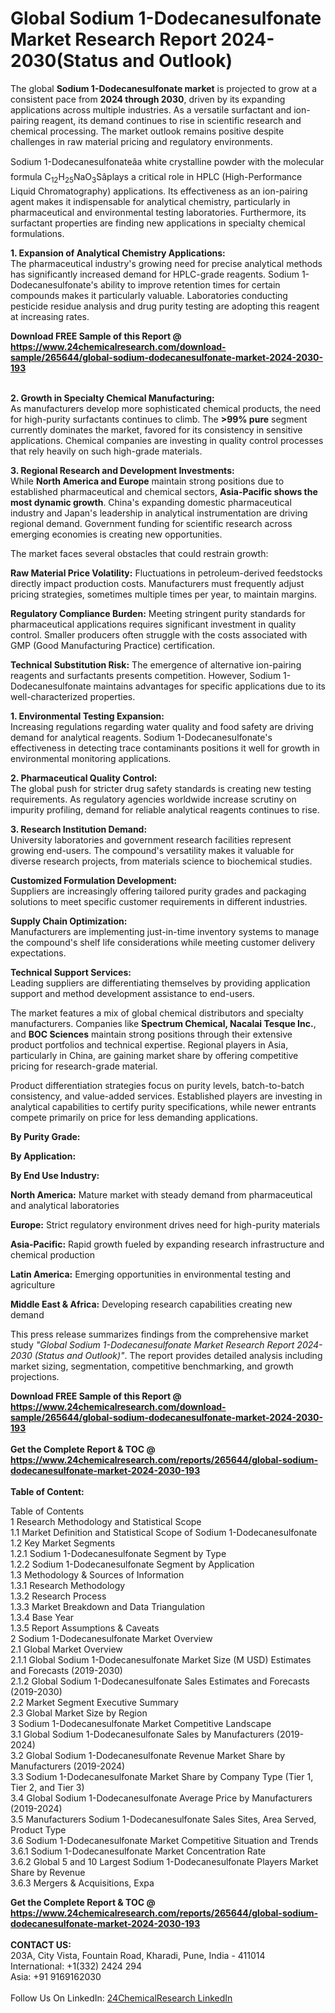 <h1>Global Sodium 1-Dodecanesulfonate Market Research Report 2024-2030(Status and Outlook)</h1><p>The global <strong>Sodium 1-Dodecanesulfonate market</strong> is projected to grow at a consistent pace from <strong>2024 through 2030</strong>, driven by its expanding applications across multiple industries. As a versatile surfactant and ion-pairing reagent, its demand continues to rise in scientific research and chemical processing. The market outlook remains positive despite challenges in raw material pricing and regulatory environments.</p><p>Sodium 1-Dodecanesulfonateâa white crystalline powder with the molecular formula C<sub>12</sub>H<sub>25</sub>NaO<sub>3</sub>Sâplays a critical role in HPLC (High-Performance Liquid Chromatography) applications. Its effectiveness as an ion-pairing agent makes it indispensable for analytical chemistry, particularly in pharmaceutical and environmental testing laboratories. Furthermore, its surfactant properties are finding new applications in specialty chemical formulations.</p><p><strong>1. Expansion of Analytical Chemistry Applications:</strong><br>
The pharmaceutical industry's growing need for precise analytical methods has significantly increased demand for HPLC-grade reagents. Sodium 1-Dodecanesulfonate's ability to improve retention times for certain compounds makes it particularly valuable. Laboratories conducting pesticide residue analysis and drug purity testing are adopting this reagent at increasing rates.</p><div><b>Download FREE Sample of this Report @ 
            <a href="https://www.24chemicalresearch.com/download-sample/265644/global-sodium-dodecanesulfonate-market-2024-2030-193">
            https://www.24chemicalresearch.com/download-sample/265644/global-sodium-dodecanesulfonate-market-2024-2030-193</a></b></div><br><p><strong>2. Growth in Specialty Chemical Manufacturing:</strong><br>
As manufacturers develop more sophisticated chemical products, the need for high-purity surfactants continues to climb. The <strong>&gt;99% pure</strong> segment currently dominates the market, favored for its consistency in sensitive applications. Chemical companies are investing in quality control processes that rely heavily on such high-grade materials.</p><p><strong>3. Regional Research and Development Investments:</strong><br>
While <strong>North America and Europe</strong> maintain strong positions due to established pharmaceutical and chemical sectors, <strong>Asia-Pacific shows the most dynamic growth</strong>. China's expanding domestic pharmaceutical industry and Japan's leadership in analytical instrumentation are driving regional demand. Government funding for scientific research across emerging economies is creating new opportunities.</p><p>The market faces several obstacles that could restrain growth:</p><p><strong>Raw Material Price Volatility:</strong> Fluctuations in petroleum-derived feedstocks directly impact production costs. Manufacturers must frequently adjust pricing strategies, sometimes multiple times per year, to maintain margins.</p><p><strong>Regulatory Compliance Burden:</strong> Meeting stringent purity standards for pharmaceutical applications requires significant investment in quality control. Smaller producers often struggle with the costs associated with GMP (Good Manufacturing Practice) certification.</p><p><strong>Technical Substitution Risk:</strong> The emergence of alternative ion-pairing reagents and surfactants presents competition. However, Sodium 1-Dodecanesulfonate maintains advantages for specific applications due to its well-characterized properties.</p><p><strong>1. Environmental Testing Expansion:</strong><br>
Increasing regulations regarding water quality and food safety are driving demand for analytical reagents. Sodium 1-Dodecanesulfonate's effectiveness in detecting trace contaminants positions it well for growth in environmental monitoring applications.</p><p><strong>2. Pharmaceutical Quality Control:</strong><br>
The global push for stricter drug safety standards is creating new testing requirements. As regulatory agencies worldwide increase scrutiny on impurity profiling, demand for reliable analytical reagents continues to rise.</p><p><strong>3. Research Institution Demand:</strong><br>
University laboratories and government research facilities represent growing end-users. The compound's versatility makes it valuable for diverse research projects, from materials science to biochemical studies.</p><p><strong>Customized Formulation Development:</strong><br>
	Suppliers are increasingly offering tailored purity grades and packaging solutions to meet specific customer requirements in different industries.</p><p><strong>Supply Chain Optimization:</strong><br>
	Manufacturers are implementing just-in-time inventory systems to manage the compound's shelf life considerations while meeting customer delivery expectations.</p><p><strong>Technical Support Services:</strong><br>
	Leading suppliers are differentiating themselves by providing application support and method development assistance to end-users.</p><p>The market features a mix of global chemical distributors and specialty manufacturers. Companies like <strong>Spectrum Chemical, Nacalai Tesque Inc.</strong>, and <strong>BOC Sciences</strong> maintain strong positions through their extensive product portfolios and technical expertise. Regional players in Asia, particularly in China, are gaining market share by offering competitive pricing for research-grade material.</p><p>Product differentiation strategies focus on purity levels, batch-to-batch consistency, and value-added services. Established players are investing in analytical capabilities to certify purity specifications, while newer entrants compete primarily on price for less demanding applications.</p><p><strong>By Purity Grade:</strong></p><p><strong>By Application:</strong></p><p><strong>By End Use Industry:</strong></p><p><strong>North America:</strong> Mature market with steady demand from pharmaceutical and analytical laboratories</p><p><strong>Europe:</strong> Strict regulatory environment drives need for high-purity materials</p><p><strong>Asia-Pacific:</strong> Rapid growth fueled by expanding research infrastructure and chemical production</p><p><strong>Latin America:</strong> Emerging opportunities in environmental testing and agriculture</p><p><strong>Middle East &amp; Africa:</strong> Developing research capabilities creating new demand</p><p>This press release summarizes findings from the comprehensive market study <em>"Global Sodium 1-Dodecanesulfonate Market Research Report 2024-2030 (Status and Outlook)"</em>. The report provides detailed analysis including market sizing, segmentation, competitive benchmarking, and growth projections.</p><div><b>Download FREE Sample of this Report @ 
            <a href="https://www.24chemicalresearch.com/download-sample/265644/global-sodium-dodecanesulfonate-market-2024-2030-193">
            https://www.24chemicalresearch.com/download-sample/265644/global-sodium-dodecanesulfonate-market-2024-2030-193</a></b></div><br><div><b>Get the Complete Report & TOC @ 
            <a href="https://www.24chemicalresearch.com/reports/265644/global-sodium-dodecanesulfonate-market-2024-2030-193">
            https://www.24chemicalresearch.com/reports/265644/global-sodium-dodecanesulfonate-market-2024-2030-193</a></b></div><br>
            <b>Table of Content:</b><p>Table of Contents<br />
1 Research Methodology and Statistical Scope<br />
1.1 Market Definition and Statistical Scope of Sodium 1-Dodecanesulfonate<br />
1.2 Key Market Segments<br />
1.2.1 Sodium 1-Dodecanesulfonate Segment by Type<br />
1.2.2 Sodium 1-Dodecanesulfonate Segment by Application<br />
1.3 Methodology & Sources of Information<br />
1.3.1 Research Methodology<br />
1.3.2 Research Process<br />
1.3.3 Market Breakdown and Data Triangulation<br />
1.3.4 Base Year<br />
1.3.5 Report Assumptions & Caveats<br />
2 Sodium 1-Dodecanesulfonate Market Overview<br />
2.1 Global Market Overview<br />
2.1.1 Global Sodium 1-Dodecanesulfonate Market Size (M USD) Estimates and Forecasts (2019-2030)<br />
2.1.2 Global Sodium 1-Dodecanesulfonate Sales Estimates and Forecasts (2019-2030)<br />
2.2 Market Segment Executive Summary<br />
2.3 Global Market Size by Region<br />
3 Sodium 1-Dodecanesulfonate Market Competitive Landscape<br />
3.1 Global Sodium 1-Dodecanesulfonate Sales by Manufacturers (2019-2024)<br />
3.2 Global Sodium 1-Dodecanesulfonate Revenue Market Share by Manufacturers (2019-2024)<br />
3.3 Sodium 1-Dodecanesulfonate Market Share by Company Type (Tier 1, Tier 2, and Tier 3)<br />
3.4 Global Sodium 1-Dodecanesulfonate Average Price by Manufacturers (2019-2024)<br />
3.5 Manufacturers Sodium 1-Dodecanesulfonate Sales Sites, Area Served, Product Type<br />
3.6 Sodium 1-Dodecanesulfonate Market Competitive Situation and Trends<br />
3.6.1 Sodium 1-Dodecanesulfonate Market Concentration Rate<br />
3.6.2 Global 5 and 10 Largest Sodium 1-Dodecanesulfonate Players Market Share by Revenue<br />
3.6.3 Mergers & Acquisitions, Expa</p><div><b>Get the Complete Report & TOC @ 
            <a href="https://www.24chemicalresearch.com/reports/265644/global-sodium-dodecanesulfonate-market-2024-2030-193">
            https://www.24chemicalresearch.com/reports/265644/global-sodium-dodecanesulfonate-market-2024-2030-193</a></b></div><br><b>CONTACT US:</b><br>
            203A, City Vista, Fountain Road, Kharadi, Pune, India - 411014<br>
            International: +1(332) 2424 294<br>
            Asia: +91 9169162030 <br><br>
            Follow Us On LinkedIn: <a href="https://www.linkedin.com/company/24chemicalresearch/">24ChemicalResearch LinkedIn</a>
